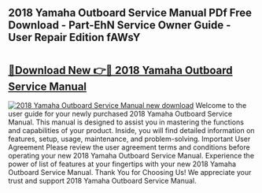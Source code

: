 ## 2018 Yamaha Outboard Service Manual PDf Free Download - Part-EhN Service Owner Guide - User Repair Edition fAWsY

# <h2><a href="http://bc42827.oget.top/?id=2018+Yamaha+Outboard+Service+Manual">🔗Download New 👉🔴 2018 Yamaha Outboard Service Manual</a></h2>

[![2018 Yamaha Outboard Service Manual new download](https://i.imgur.com/5g1atiW.png)](http://bc42827.oget.top/?id=2018+Yamaha+Outboard+Service+Manual)
Welcome to the user guide for your newly purchased 2018 Yamaha Outboard Service Manual. This manual is designed to assist you in mastering the functions and capabilities of your product. Inside, you will find detailed information on features, setup, usage, maintenance, and problem-solving. Important User Agreement Please review the user agreement terms and conditions before operating your new 2018 Yamaha Outboard Service Manual. Experience the power of list of features at your fingertips with your new 2018 Yamaha Outboard Service Manual. Thank You for Choosing Us! We appreciate your trust and support 2018 Yamaha Outboard Service Manual.
